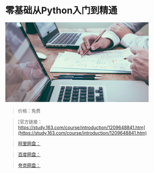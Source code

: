 # 零基础从Python入门到精通

![img](../../../assets/study163/free/574fa6781bee4e6f8e748d94e0163288.png)

> 价格：免费

> [官方链接：https://study.163.com/course/introduction/1209648841.htm](https://study.163.com/course/introduction/1209648841.htm)

> [阿里网盘：]()

> [百度网盘：]()

> [夸克网盘：]()
